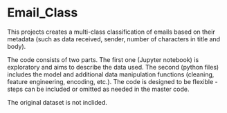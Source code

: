 # Email_Class

This projects creates a multi-class classification of emails based on their metadata (such as data received, sender, number of characters in title and body). 

The code consists of two parts. The first one (Jupyter notebook) is exploratory and aims to describe the data used. The second (python files) includes the model and additional data manipulation functions (cleaning, feature engineering, encoding, etc.). The code is designed to be flexible - steps can be included or omitted as needed in the master code. 

The original dataset is not inclided.
